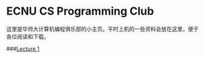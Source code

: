 ECNU CS Programming Club
======
这里是华师大计算机编程俱乐部的小主页。平时上机的一些资料会放在这里，便于各位阅读和下载。

###[Lecture 1](https://www.ecpc.top/Lecture1.md)

